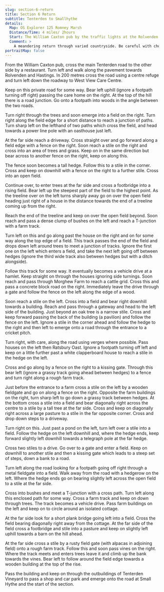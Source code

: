 ```yaml
---
slug: section-6-return
title: Section 6 Return
subtitle: Tenterden to Smallhythe
details:
  Map: OS Explorer 125 Romney Marsh
  Distance/Time: 4 miles/ 2hours
  Start: The William Caxton pub by the traffic lights at the Rolvenden end of Tenterden; difficult long term parking in Tenterden
  Comment: >
    A meandering return through varied countryside. Be careful with choices at several junctions of tracks and paths. There are many stiles and a little road walking.
portraitMap: false
---
```

From the William Caxton pub, cross the main Tenterden road to the other side by a restaurant. Turn left and walk along the pavement towards Rolvenden and Hastings. In 200 metres cross the road using a centre refuge and turn left down the roadway to West View Care Centre.

Keep on this private road for some way. Bear left uphill (ignore a footpath turning off right) passing the care home on the right. At the top of the hill there is a road junction. Go onto a footpath into woods in the angle between the two roads.

Turn right through the trees and soon emerge into a field on the right. Turn right along the field edge for a short distance to reach a junction of paths. Turn sharp left on the lefthand of two paths which cross the field, and head towards a power line pole with an oasthouse just left.

At the far side reach a driveway. Cross straight over and go forward along a field edge with a fence on the right. Soon reach a stile on the right and cross into an area of trees and grass. Keep on in the same direction but bear across to another fence on the right, keep on along this.

The fence soon becomes a tall hedge. Follow this to a stile in the corner. Cross and keep on downhill with a fence on the right to a further stile. Cross into an open field.

Continue over, to enter trees at the far side and cross a footbridge into a rising field. Bear left up the steepest part of the field to the highest point. As the treeline over on the left turns sharply away go on over the open field heading just right of a house in the distance towards the end of a treeline coming up from the right.

Reach the end of the treeline and keep on over the open field beyond. Soon reach and pass a dense clump of bushes on the left and reach a T-junction with a farm track.

Turn left on this and go along past the house on the right and on for some way along the top edge of a field. This track passes the end of the field and drops down left around trees to meet a junction of tracks. Ignore the first one on the left which enters a field, and take the next left going off between hedges (ignore the third wide track also between hedges but with a ditch alongside).

Follow this track for some way. It eventually becomes a vehicle drive at a hamlet. Keep straight on through the houses ignoring side turnings. Soon reach and pass through Morghew Farm to reach a cattle grid. Cross this and pass a concrete block road on the right. Immediately leave the drive through a gate and follow the fence on the left along the edge of a wood.

Soon reach a stile on the left. Cross into a field and bear right downhill towards a building. Reach and pass through a gateway and head to the left side of the building. Just beyond an oak tree is a narrow stile. Cross and keep forward passing the back of the building (a pavilion) and follow the fence on the left. Ignore a stile in the corner ahead and follow the hedge to the right and then left to emerge onto a road through the entrance to a cricket pitch.

Turn right, with care, along the road using verges where possible. Pass houses on the left then Ratsbury Oast. Ignore a footpath turning off left and keep on a little further past a white clapperboard house to reach a stile in the hedge on the left.

Cross and go along by a fence on the right to a kissing gate. Through this bear left (ignore a grassy track going ahead between hedges) to a fence and turn right along a rough farm track.

Just before the entrance to a farm cross a stile on the left by a wooden fieldgate and go on along a fence on the right. Opposite the farm buildings on the right, turn sharp left to go down a grassy track between hedges. At the bottom cross a stile into a field and bear diagonally right across the centre to a stile by a tall tree at the far side. Cross and keep on diagonally right across a large pasture to a stile in the far opposite corner. Cross and drop down steps to a driveway.

Turn right on this. Just past a pond on the left, turn left over a stile into a field. Follow the hedge on the left downhill and, where the hedge ends, keep forward slightly left downhill towards a telegraph pole at the far hedge.

Cross two stiles to a drive. Go over to a gate and enter a field. Keep on downhill to another stile and then a kissing gate which leads to a steep set of steps, down a bank to a road.

Turn left along the road looking for a footpath going off right through a metal fieldgate into a field. Walk away from the road with a hedgerow on the left. Where the hedge ends go on bearing slightly left across the open field to a stile at the far side.

Cross into bushes and meet a T-junction with a cross path. Turn left along this enclosed path for some way. Cross a farm track and keep on down through trees. The track becomes a vehicle drive. Pass farm buildings on the left and keep on to circle around an isolated cottage.

At the far side look for a short plank bridge going left into a field. Cross the field bearing diagonally right away from the cottage. At the far side of the field cross a footbridge and stile into a pasture and keep on slightly left uphill towards a barn on the hill ahead.

At the far side cross a stile by a rusty field gate (with alpacas in adjoining field) onto a rough farm track. Follow this and soon pass vines on the right. Where the track meets and enters trees leave it and climb up the bank towards the vines. Bear left to follow around the field edge towards a wooden building at the top of the rise.

Pass the building and keep on through the outbuildings of Tenterden Vineyard to pass a shop and car park and emerge onto the road at Small Hythe and the start of the section.

